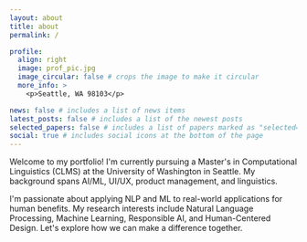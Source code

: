 ```yaml
---
layout: about
title: about
permalink: /

profile:
  align: right
  image: prof_pic.jpg
  image_circular: false # crops the image to make it circular
  more_info: >
    <p>Seattle, WA 98103</p>

news: false # includes a list of news items
latest_posts: false # includes a list of the newest posts
selected_papers: false # includes a list of papers marked as "selected={true}"
social: true # includes social icons at the bottom of the page
---
```


Welcome to my portfolio! I'm currently pursuing a Master's in Computational Linguistics (CLMS) at the University of Washington in Seattle. My background spans AI/ML, UI/UX, product management, and linguistics.

I'm passionate about applying NLP and ML to real-world applications for human benefits. My research interests include Natural Language Processing, Machine Learning, Responsible AI, and Human-Centered Design. Let's explore how we can make a difference together.
